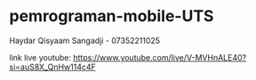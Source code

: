 # pemrograman-mobile-UTS

Haydar Qisyaam Sangadji - 07352211025

link live youtube: https://www.youtube.com/live/V-MVHnALE40?si=auS8X_QnHw114c4F
